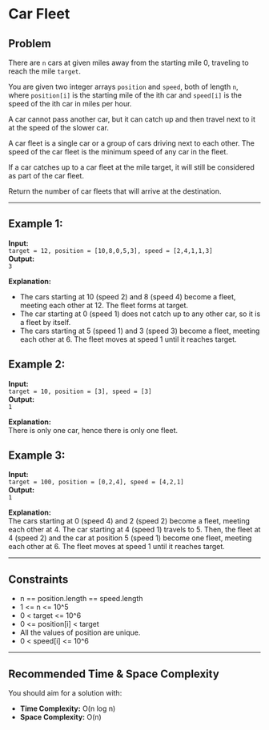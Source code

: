 # Car Fleet

## Problem

There are `n` cars at given miles away from the starting mile 0, traveling to reach the mile `target`.

You are given two integer arrays `position` and `speed`, both of length `n`, where `position[i]` is the starting mile of the ith car and `speed[i]` is the speed of the ith car in miles per hour.

A car cannot pass another car, but it can catch up and then travel next to it at the speed of the slower car.

A car fleet is a single car or a group of cars driving next to each other. The speed of the car fleet is the minimum speed of any car in the fleet.

If a car catches up to a car fleet at the mile target, it will still be considered as part of the car fleet.

Return the number of car fleets that will arrive at the destination.

---

## Example 1:

**Input:**  
`target = 12, position = [10,8,0,5,3], speed = [2,4,1,1,3]`  
**Output:**  
`3`

**Explanation:**
- The cars starting at 10 (speed 2) and 8 (speed 4) become a fleet, meeting each other at 12. The fleet forms at target.
- The car starting at 0 (speed 1) does not catch up to any other car, so it is a fleet by itself.
- The cars starting at 5 (speed 1) and 3 (speed 3) become a fleet, meeting each other at 6. The fleet moves at speed 1 until it reaches target.

## Example 2:

**Input:**  
`target = 10, position = [3], speed = [3]`  
**Output:**  
`1`

**Explanation:**  
There is only one car, hence there is only one fleet.

## Example 3:

**Input:**  
`target = 100, position = [0,2,4], speed = [4,2,1]`  
**Output:**  
`1`

**Explanation:**  
The cars starting at 0 (speed 4) and 2 (speed 2) become a fleet, meeting each other at 4. The car starting at 4 (speed 1) travels to 5. Then, the fleet at 4 (speed 2) and the car at position 5 (speed 1) become one fleet, meeting each other at 6. The fleet moves at speed 1 until it reaches target.

---

## Constraints

- n == position.length == speed.length
- 1 <= n <= 10^5
- 0 < target <= 10^6
- 0 <= position[i] < target
- All the values of position are unique.
- 0 < speed[i] <= 10^6

---

## Recommended Time & Space Complexity

You should aim for a solution with:

- **Time Complexity:** O(n log n)  
- **Space Complexity:** O(n)